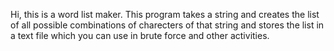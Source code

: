Hi, this is a word list maker. This program takes a string and creates the list of all possible combinations of charecters of that string and stores the list in a text file which you can use in brute force and other activities.
